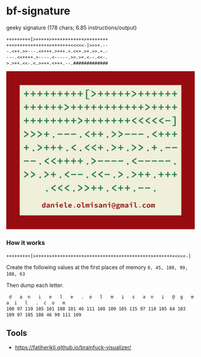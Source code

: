 # bf-signature
geeky signature (178 chars; 6.85 instructions/output)

```
+++++++++[>+++++>++++++++++++>++++++++
+++>++++++++++++>+++++++<<<<<-]>>>+.--
-.<++.>>---.<++++.>+++.<.<<+.>+.>>.+.-
---.<<++++.>----.<-----.>>.>+.<--.<<-.
>.>++.<<-.<.>>++.<+++.--.#############
```


![signature](bf-signature.png) 

### How it works

```
+++++++++[>+++++>++++++++++++>+++++++++++>++++++++++++>+++++++<<<<<-]
```
 
Create the following values at the first places of memory ```0, 45, 108, 99, 108, 63```

Then dump each letter.

```
 d   a  n   i   e   l   e   .  o   l   m   i   s   a  n   i   @  g   m   a  i   l   .  c  o   m 
100 97 110 105 101 108 101 46 111 108 109 105 115 97 110 105 64 103 109 97 105 108 46 99 111 109 
```

## Tools

* https://fatiherikli.github.io/brainfuck-visualizer/


